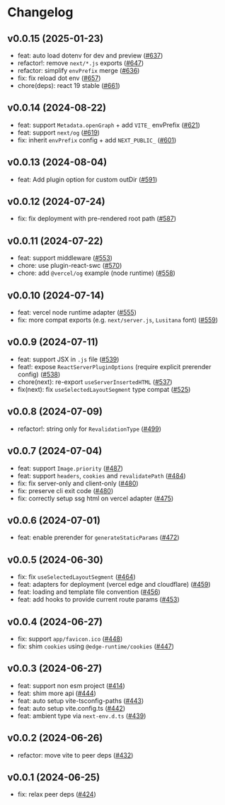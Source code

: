 # Changelog

## v0.0.15 (2025-01-23)

- feat: auto load dotenv for dev and preview ([#637](https://github.com/hi-ogawa/vite-plugins/pull/637))
- refactor!: remove `next/*.js` exports ([#647](https://github.com/hi-ogawa/vite-plugins/pull/647))
- refactor: simplify `envPrefix` merge ([#636](https://github.com/hi-ogawa/vite-plugins/pull/636))
- fix: fix reload dot env ([#657](https://github.com/hi-ogawa/vite-plugins/pull/657))
- chore(deps): react 19 stable ([#661](https://github.com/hi-ogawa/vite-plugins/pull/661))

## v0.0.14 (2024-08-22)

- feat: support `Metadata.openGraph` + add `VITE_` envPrefix ([#621](https://github.com/hi-ogawa/vite-plugins/pull/621))
- feat: support `next/og` ([#619](https://github.com/hi-ogawa/vite-plugins/pull/619))
- fix: inherit `envPrefix` config + add `NEXT_PUBLIC_` ([#601](https://github.com/hi-ogawa/vite-plugins/pull/601))

## v0.0.13 (2024-08-04)

- feat: Add plugin option for custom outDir ([#591](https://github.com/hi-ogawa/vite-plugins/pull/591))

## v0.0.12 (2024-07-24)

- fix: fix deployment with pre-rendered root path ([#587](https://github.com/hi-ogawa/vite-plugins/pull/587))

## v0.0.11 (2024-07-22)

- feat: support middleware ([#553](https://github.com/hi-ogawa/vite-plugins/pull/553))
- chore: use plugin-react-swc ([#570](https://github.com/hi-ogawa/vite-plugins/pull/570))
- chore: add `@vercel/og` example (node runtime) ([#558](https://github.com/hi-ogawa/vite-plugins/pull/558))

## v0.0.10 (2024-07-14)

- feat: vercel node runtime adapter ([#555](https://github.com/hi-ogawa/vite-plugins/pull/555))
- fix: more compat exports (e.g. `next/server.js`, `Lusitana` font) ([#559](https://github.com/hi-ogawa/vite-plugins/pull/559))

## v0.0.9 (2024-07-11)

- feat: support JSX in `.js` file ([#539](https://github.com/hi-ogawa/vite-plugins/pull/539))
- feat!: expose `ReactServerPluginOptions` (require explicit prerender config) ([#538](https://github.com/hi-ogawa/vite-plugins/pull/538))
- chore(next): re-export `useServerInsertedHTML` ([#537](https://github.com/hi-ogawa/vite-plugins/pull/537))
- fix(next): fix `useSelectedLayoutSegment` type compat ([#525](https://github.com/hi-ogawa/vite-plugins/pull/525))

## v0.0.8 (2024-07-09)

- refactor!: string only for `RevalidationType` ([#499](https://github.com/hi-ogawa/vite-plugins/pull/499))

## v0.0.7 (2024-07-04)

- feat: support `Image.priority` ([#487](https://github.com/hi-ogawa/vite-plugins/pull/487))
- feat: support `headers`, `cookies` and `revalidatePath` ([#484](https://github.com/hi-ogawa/vite-plugins/pull/484))
- fix: fix server-only and client-only ([#480](https://github.com/hi-ogawa/vite-plugins/pull/480))
- fix: preserve cli exit code ([#480](https://github.com/hi-ogawa/vite-plugins/pull/480))
- fix: correctly setup ssg html on vercel adapter ([#475](https://github.com/hi-ogawa/vite-plugins/pull/475))

## v0.0.6 (2024-07-01)

- feat: enable prerender for `generateStaticParams` ([#472](https://github.com/hi-ogawa/vite-plugins/pull/472))

## v0.0.5 (2024-06-30)

- fix: fix `useSelectedLayoutSegment` ([#464](https://github.com/hi-ogawa/vite-plugins/pull/464))
- feat: adapters for deployment (vercel edge and cloudflare) ([#459](https://github.com/hi-ogawa/vite-plugins/pull/459))
- feat: loading and template file convention ([#456](https://github.com/hi-ogawa/vite-plugins/pull/456))
- feat: add hooks to provide current route params ([#453](https://github.com/hi-ogawa/vite-plugins/pull/453))

## v0.0.4 (2024-06-27)

- fix: support `app/favicon.ico` ([#448](https://github.com/hi-ogawa/vite-plugins/pull/448))
- fix: shim `cookies` using `@edge-runtime/cookies` ([#447](https://github.com/hi-ogawa/vite-plugins/pull/447))

## v0.0.3 (2024-06-27)

- feat: support non esm project ([#414](https://github.com/hi-ogawa/vite-plugins/pull/414))
- feat: shim more api ([#444](https://github.com/hi-ogawa/vite-plugins/pull/444))
- feat: auto setup vite-tsconfig-paths ([#443](https://github.com/hi-ogawa/vite-plugins/pull/443))
- feat: auto setup vite.config.ts ([#442](https://github.com/hi-ogawa/vite-plugins/pull/442))
- feat: ambient type via `next-env.d.ts` ([#439](https://github.com/hi-ogawa/vite-plugins/pull/439))

## v0.0.2 (2024-06-26)

- refactor: move vite to peer deps ([#432](https://github.com/hi-ogawa/vite-plugins/pull/432))

## v0.0.1 (2024-06-25)

- fix: relax peer deps ([#424](https://github.com/hi-ogawa/vite-plugins/pull/424))
